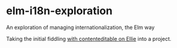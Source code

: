 # elm-i18n-exploration
An exploration of managing internationalization, the Elm way

Taking the initial fiddling [with contenteditable on Ellie](https://ellie-app.com/7WKhmTGRJa1/0) into a project.

